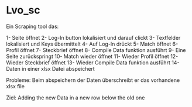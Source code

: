 # Lvo_sc
Ein Scraping tool das: 


1- Seite öffnet
2- Log-In button lokalisiert und darauf clickt
3- Textfelder lokalisiert und Keys übermittelt
4- Auf Log-In drückt
5- Match öffnet
6- Profil öffnet
7- Steckbrief öffnet
8- Compile Data funktion ausführt
9- Eine Seite zurückspringt
10- Match wieder öffnet
11- Wieder Profil öffnet
12- Wieder Steckbrief öffnet
13- Wieder Compile Data funktion ausführt
14- Daten in einer xlsx Datei abspeichert

Probleme:
Beim abspeichern der Daten überschreibt er das vorhandene xlsx file

Ziel:
Adding the new Data in a new row below the old one

